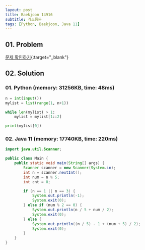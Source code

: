 ```yaml
---
layout: post
title: Baekjoon 14916
subtitle: 거스름돈
tags: [Python, Baekjoon, Java 11]
---
```


## 01. Problem

[문제 확인하기](https://www.acmicpc.net/problem/14916){:target="_blank"}

## 02. Solution

### 01. Python (memory: 31256KB, time: 48ms)

```Python
n = int(input())
mylist = list(range(1, n+1))

while len(mylist) > 1:
    mylist = mylist[1::2]

print(mylist[0])
```

### 02. Java 11 (memory: 17740KB, time: 220ms)

```Java
import java.util.Scanner;

public class Main {
    public static void main(String[] args) {
        Scanner scanner = new Scanner(System.in);
        int n = scanner.nextInt();
        int num = n % 5;
        int cnt = 0;

        if (n == 1 || n == 3) {
            System.out.println(-1);
            System.exit(0);
        } else if (num % 2 == 0) {
            System.out.println(n / 5 + num / 2);
            System.exit(0);
        } else {
            System.out.println((n / 5) - 1 + (num + 5) / 2);
            System.exit(0);
        }
    }
}
```
